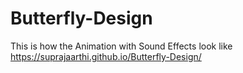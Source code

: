 # Butterfly-Design
This is how the Animation with Sound Effects look like 
https://suprajaarthi.github.io/Butterfly-Design/ 
